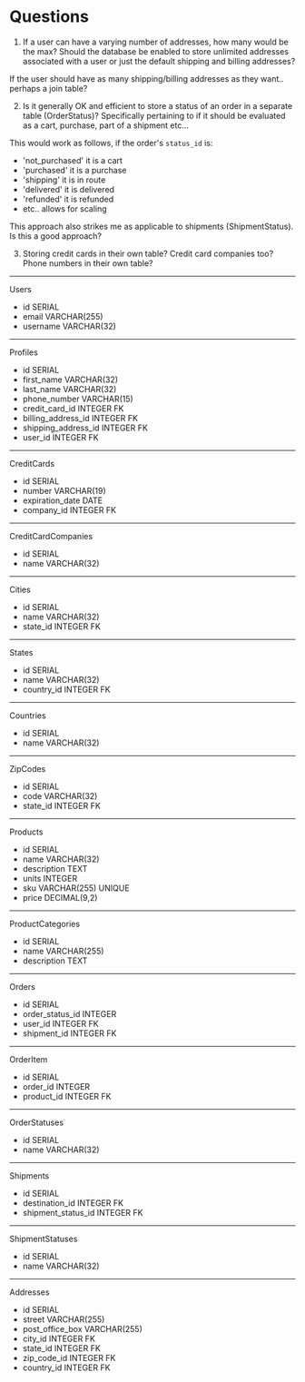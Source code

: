 # Questions

1. If a user can have a varying number of addresses, how many would be the max? Should the database be enabled to store unlimited addresses associated with a user or just the default shipping and billing addresses?

If the user should have as many shipping/billing addresses as they want.. perhaps a join table?

2. Is it generally OK and efficient to store a status of an order in a separate table (OrderStatus)? Specifically pertaining to if it should be evaluated as a cart, purchase, part of a shipment etc...

This would work as follows, if the order's `status_id` is:

- 'not_purchased' it is a cart
- 'purchased' it is a purchase
- 'shipping' it is in route
- 'delivered' it is delivered
- 'refunded' it is refunded
- etc.. allows for scaling

This approach also strikes me as applicable to shipments (ShipmentStatus). Is this a good approach?

3. Storing credit cards in their own table? Credit card companies too? Phone numbers in their own table?

---

Users

- id SERIAL
- email VARCHAR(255)
- username VARCHAR(32)

---

Profiles

- id SERIAL
- first_name VARCHAR(32)
- last_name VARCHAR(32)
- phone_number VARCHAR(15)
- credit_card_id INTEGER FK
- billing_address_id INTEGER FK
- shipping_address_id INTEGER FK
- user_id INTEGER FK

---

CreditCards

- id SERIAL
- number VARCHAR(19)
- expiration_date DATE
- company_id INTEGER FK

---

CreditCardCompanies

- id SERIAL
- name VARCHAR(32)

---

Cities

- id SERIAL
- name VARCHAR(32)
- state_id INTEGER FK

---

States

- id SERIAL
- name VARCHAR(32)
- country_id INTEGER FK

---

Countries

- id SERIAL
- name VARCHAR(32)

---

ZipCodes

- id SERIAL
- code VARCHAR(32)
- state_id INTEGER FK

---

Products

- id SERIAL
- name VARCHAR(32)
- description TEXT
- units INTEGER
- sku VARCHAR(255) UNIQUE
- price DECIMAL(9,2)

---

ProductCategories

- id SERIAL
- name VARCHAR(255)
- description TEXT

---

Orders

- id SERIAL
- order_status_id INTEGER
- user_id INTEGER FK
- shipment_id INTEGER FK

---

OrderItem

- id SERIAL
- order_id INTEGER
- product_id INTEGER FK

---

OrderStatuses

- id SERIAL
- name VARCHAR(32)

---

Shipments

- id SERIAL
- destination_id INTEGER FK
- shipment_status_id INTEGER FK

---

ShipmentStatuses

- id SERIAL
- name VARCHAR(32)

---

Addresses

- id SERIAL
- street VARCHAR(255)
- post_office_box VARCHAR(255)
- city_id INTEGER FK
- state_id INTEGER FK
- zip_code_id INTEGER FK
- country_id INTEGER FK











